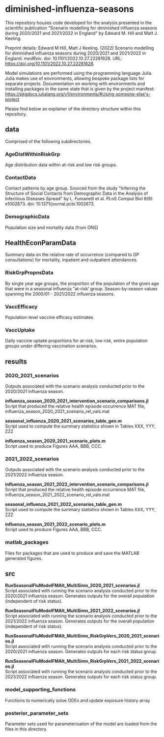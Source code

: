 # diminished-influenza-seasons
This repository houses code developed for the analysis presented in the scientific publication "Scenario modelling for diminished influenza seasons during 2020/2021 and 2021/2022 in England" by Edward M. Hill and Matt J. Keeling.

Preprint details: Edward M Hill, Matt J Keeling. (2022) Scenario modelling for diminished influenza seasons during 2020/2021 and 2021/2022 in England. *medRxiv*. doi: 10.1101/2022.10.27.22281628. URL: https://doi.org/10.1101/2022.10.27.22281628.


Model simulations are performed using the programming language Julia.
Julia makes use of environments, allowing bespoke package lists for separate projects. Documentation on working with environments and installing packages in the same state that is given by the project manifest: https://pkgdocs.julialang.org/v1/environments/#Using-someone-else's-project

Please find below an explainer of the directory structure within this repository.  

## data
Comprised of the following subdirectories.

### AgeDistWithinRiskGrp
Age distribution data within at-risk and low risk groups.

### ContactData
Contact patterns by age group. Sourced from the study "Inferring the Structure of Social Contacts from Demographic Data in the Analysis of Infectious Diseases Spread" by L. Fumanelli et al. PLoS Comput Biol 8(9): e1002673. doi: 10.1371/journal.pcbi.1002673.

### DemographicData
Population size and mortality data (from ONS)

## HealthEconParamData
Summary data on the relative rate of occurrence (compared to GP consultations) for mortality, inpatient and outpatient attendances.

### RiskGrpPropnsData
By single year age groups, the proportion of the population of the given age that were in a seasonal influenza "at-risk' group. Season-by-season values spanning the 2000/01 - 2021/2022 influenza seasons.

### VaccEfficacy
Population-level vaccine efficacy estimates.

### VaccUptake
Daily vaccine uptake proportions for at-risk, low risk, entire population groups under differing vaccination scenarios.

## results

### 2020_2021_scenarios
Outputs associated with the scenario analysis conducted prior to the 2020/2021 influenza season.

**influenza_season_2020_2021_intervention_scenario_comparisons.jl**  
Script that produced the relative health episode occurrence MAT file, influenza_season_2020_2021_scenario_rel_vals.mat

**seasonal_influenza_2020_2021_scenarios_table_gen.m**  
Script used to compute the summary statistics shown in Tables XXX, YYY, ZZZ

**influenza_season_2020_2021_scenario_plots.m**  
Script used to produce Figures AAA, BBB, CCC.

### 2021_2022_scenarios
Outputs associated with the scenario analysis conducted prior to the 2021/2022 influenza season.

**influenza_season_2021_2022_intervention_scenario_comparisons.jl**  
Script that produced the relative health episode occurrence MAT file, influenza_season_2021_2022_scenario_rel_vals.mat

**seasonal_influenza_2021_2022_scenarios_table_gen.m**  
Script used to compute the summary statistics shown in Tables XXX, YYY, ZZZ

**influenza_season_2021_2022_scenario_plots.m**  
Script used to produce Figures AAA, BBB, CCC.

### matlab_packages
Files for packages that are used to produce and save the MATLAB generated figures.

## src

**RunSeasonalFluModelFMAlt_MultiSimn_2020_2021_scenarios.jl**  
Script associated with running the scenario analysis conducted prior to the 2020/2021 influenza season. Generates outputs for the overall population (independent of risk status).

**RunSeasonalFluModelFMAlt_MultiSimn_2021_2022_scenarios.jl**  
Script associated with running the scenario analysis conducted prior to the 2021/2022 influenza season. Generates outputs for the overall population (independent of risk status).

**RunSeasonalFluModelFMAlt_MultiSimn_RiskGrpVers_2020_2021_scenarios.jl**  
Script associated with running the scenario analysis conducted prior to the 2020/2021 influenza season. Generates outputs for each risk status group.

**RunSeasonalFluModelFMAlt_MultiSimn_RiskGrpVers_2021_2022_scenarios.jl**  
Script associated with running the scenario analysis conducted prior to the 2021/2022 influenza season. Generates outputs for each risk status group.

### model_supporting_functions
Functions to numerically solve ODEs and update exposure history array

### posterior_parameter_sets
Parameter sets used for parameterisation of the model are loaded from the files in this directory.
